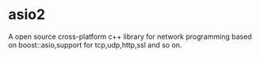 # asio2
A open source cross-platform c++ library for network programming based on boost::asio,support for tcp,udp,http,ssl and so on.
